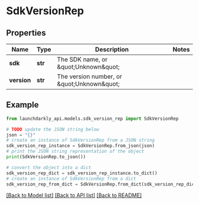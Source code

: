 # SdkVersionRep


## Properties

Name | Type | Description | Notes
------------ | ------------- | ------------- | -------------
**sdk** | **str** | The SDK name, or \&quot;Unknown\&quot; | 
**version** | **str** | The version number, or \&quot;Unknown\&quot; | 

## Example

```python
from launchdarkly_api.models.sdk_version_rep import SdkVersionRep

# TODO update the JSON string below
json = "{}"
# create an instance of SdkVersionRep from a JSON string
sdk_version_rep_instance = SdkVersionRep.from_json(json)
# print the JSON string representation of the object
print(SdkVersionRep.to_json())

# convert the object into a dict
sdk_version_rep_dict = sdk_version_rep_instance.to_dict()
# create an instance of SdkVersionRep from a dict
sdk_version_rep_from_dict = SdkVersionRep.from_dict(sdk_version_rep_dict)
```
[[Back to Model list]](../README.md#documentation-for-models) [[Back to API list]](../README.md#documentation-for-api-endpoints) [[Back to README]](../README.md)


